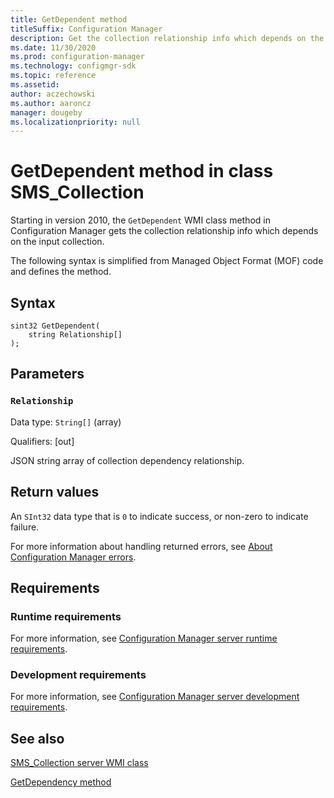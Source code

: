 ```yaml
---
title: GetDependent method
titleSuffix: Configuration Manager
description: Get the collection relationship info which depends on the input collection.
ms.date: 11/30/2020
ms.prod: configuration-manager
ms.technology: configmgr-sdk
ms.topic: reference
ms.assetid: 
author: aczechowski
ms.author: aaroncz
manager: dougeby
ms.localizationpriority: null
---
```


# GetDependent method in class SMS_Collection

Starting in version 2010, the `GetDependent` WMI class method in Configuration Manager gets the collection relationship info which depends on the input collection.

The following syntax is simplified from Managed Object Format (MOF) code and defines the method.

## Syntax  

```MOF
sint32 GetDependent(
    string Relationship[]
);
```

## Parameters

### `Relationship`

Data type: `String[]` (array)

Qualifiers: [out]

JSON string array of collection dependency relationship.

## Return values

An `SInt32` data type that is `0` to indicate success, or non-zero to indicate failure.

For more information about handling returned errors, see [About Configuration Manager errors](../../../../core/understand/about-configuration-manager-errors.md).

## Requirements

### Runtime requirements

For more information, see [Configuration Manager server runtime requirements](../../../../core/reqs/server-runtime-requirements.md).

### Development requirements

For more information, see [Configuration Manager server development requirements](../../../../core/reqs/server-development-requirements.md).

## See also

[SMS_Collection server WMI class](sms_collection-server-wmi-class.md)

[GetDependency method](getdependency-method-in-class-sms_collection.md)
